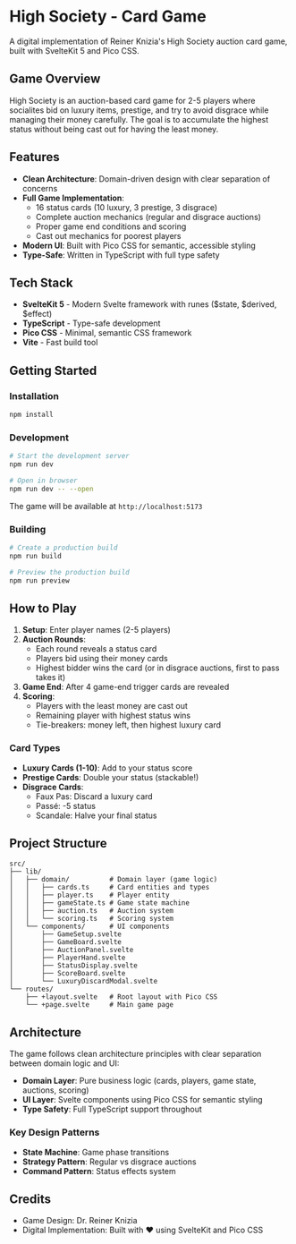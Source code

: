 # High Society - Card Game

A digital implementation of Reiner Knizia's High Society auction card game, built with SvelteKit 5 and Pico CSS.

## Game Overview

High Society is an auction-based card game for 2-5 players where socialites bid on luxury items, prestige, and try to avoid disgrace while managing their money carefully. The goal is to accumulate the highest status without being cast out for having the least money.

## Features

- **Clean Architecture**: Domain-driven design with clear separation of concerns
- **Full Game Implementation**: 
  - 16 status cards (10 luxury, 3 prestige, 3 disgrace)
  - Complete auction mechanics (regular and disgrace auctions)
  - Proper game end conditions and scoring
  - Cast out mechanics for poorest players
- **Modern UI**: Built with Pico CSS for semantic, accessible styling
- **Type-Safe**: Written in TypeScript with full type safety

## Tech Stack

- **SvelteKit 5** - Modern Svelte framework with runes ($state, $derived, $effect)
- **TypeScript** - Type-safe development
- **Pico CSS** - Minimal, semantic CSS framework
- **Vite** - Fast build tool

## Getting Started

### Installation

```sh
npm install
```

### Development

```sh
# Start the development server
npm run dev

# Open in browser
npm run dev -- --open
```

The game will be available at `http://localhost:5173`

### Building

```sh
# Create a production build
npm run build

# Preview the production build
npm run preview
```

## How to Play

1. **Setup**: Enter player names (2-5 players)
2. **Auction Rounds**: 
   - Each round reveals a status card
   - Players bid using their money cards
   - Highest bidder wins the card (or in disgrace auctions, first to pass takes it)
3. **Game End**: After 4 game-end trigger cards are revealed
4. **Scoring**: 
   - Players with the least money are cast out
   - Remaining player with highest status wins
   - Tie-breakers: money left, then highest luxury card

### Card Types

- **Luxury Cards (1-10)**: Add to your status score
- **Prestige Cards**: Double your status (stackable!)
- **Disgrace Cards**:
  - Faux Pas: Discard a luxury card
  - Passé: -5 status
  - Scandale: Halve your final status

## Project Structure

```
src/
├── lib/
│   ├── domain/          # Domain layer (game logic)
│   │   ├── cards.ts     # Card entities and types
│   │   ├── player.ts    # Player entity
│   │   ├── gameState.ts # Game state machine
│   │   ├── auction.ts   # Auction system
│   │   └── scoring.ts   # Scoring system
│   └── components/      # UI components
│       ├── GameSetup.svelte
│       ├── GameBoard.svelte
│       ├── AuctionPanel.svelte
│       ├── PlayerHand.svelte
│       ├── StatusDisplay.svelte
│       ├── ScoreBoard.svelte
│       └── LuxuryDiscardModal.svelte
└── routes/
    ├── +layout.svelte   # Root layout with Pico CSS
    └── +page.svelte     # Main game page
```

## Architecture

The game follows clean architecture principles with clear separation between domain logic and UI:

- **Domain Layer**: Pure business logic (cards, players, game state, auctions, scoring)
- **UI Layer**: Svelte components using Pico CSS for semantic styling
- **Type Safety**: Full TypeScript support throughout

### Key Design Patterns

- **State Machine**: Game phase transitions
- **Strategy Pattern**: Regular vs disgrace auctions
- **Command Pattern**: Status effects system

## Credits

- Game Design: Dr. Reiner Knizia
- Digital Implementation: Built with ❤️ using SvelteKit and Pico CSS
